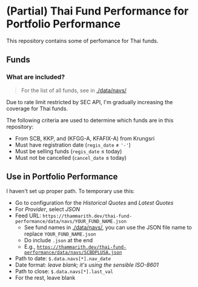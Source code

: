 # (Partial) Thai Fund Performance for Portfolio Performance

This repository contains some of perfomance for Thai funds.

## Funds

### What are included?

> For the list of all funds, see in [./data/navs/](./data/navs/)

Due to rate limit restricted by SEC API, I'm gradually increasing the coverage for Thai funds.

The following criteria are used to determine which funds are in this repository:

- From SCB, KKP, and (KFGG-A, KFAFIX-A) from Krungsri
- Must have registration date (`regis_date` ≠ `'-'`)
- Must be selling funds (`regis_date` ≤ today)
- Must not be cancelled (`cancel_date` ≤ today)

## Use in Portfolio Performance

I haven't set up proper path. To temporary use this:

- Go to configuration for the *Historical Quotes* and *Latest Quotes*
- For *Provider*, select *JSON*
- Feed URL: `https://thammarith.dev/thai-fund-performance/data/navs/YOUR_FUND_NAME.json`
  - See fund names in [./data/navs/](./data/navs/), you can use the JSON file name to replace `YOUR_FUND_NAME.json`
  - Do include `.json` at the end
  - E.g., [`https://thammarith.dev/thai-fund-performance/data/navs/SCBDPLUSA.json`](https://thammarith.dev/thai-fund-performance/data/navs/SCBDPLUSA.json)
- Path to date: `$.data.navs[*].nav_date`
- Date format: *leave blank; it's using the sensible ISO-8601*
- Path to close: `$.data.navs[*].last_val`
- For the rest, leave blank
